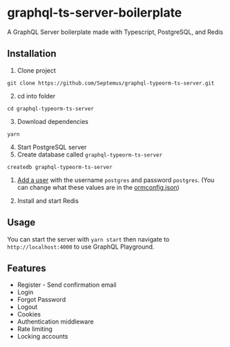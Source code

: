 # graphql-ts-server-boilerplate

A GraphQL Server boilerplate made with Typescript, PostgreSQL, and Redis

## Installation

1. Clone project
```
git clone https://github.com/Septemus/graphql-typeorm-ts-server.git
```
2. cd into folder
```
cd graphql-typeorm-ts-server
```
3. Download dependencies 
```
yarn
```
4. Start PostgreSQL server
5. Create database called `graphql-typeorm-ts-server`
```
createdb graphql-typeorm-ts-server
```
1. [Add a user](https://medium.com/coding-blocks/creating-user-database-and-adding-access-on-postgresql-8bfcd2f4a91e) with the username `postgres` and password `postgres`. (You can change what these values are in the [ormconfig.json](https://github.com/Septemus/graphql-typeorm-ts-server/blob/master/ormconfig.json))

2. Install and start Redis

## Usage

You can start the server with `yarn start` then navigate to `http://localhost:4000` to use GraphQL Playground.

## Features

* Register - Send confirmation email
* Login
* Forgot Password
* Logout  
* Cookies
* Authentication middleware
* Rate limiting
* Locking accounts


